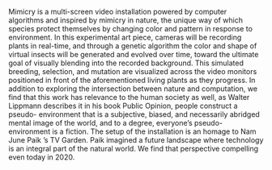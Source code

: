 Mimicry is a multi-screen video installation powered by computer algorithms and inspired by mimicry in nature, the unique way of which species protect themselves by changing color and pattern in response to environment.
In this experimental art piece, cameras will be recording plants in real-time, and through a genetic algorithm the color and shape of virtual insects will be generated and evolved over time, toward the ultimate goal of visually blending into the recorded background. This simulated breeding, selection, and mutation are visualized across the video monitors positioned in front of the aforementioned living plants as they progress.
In addition to exploring the intersection between nature and computation, we find that this work has relevance to the human society as well, as Walter Lippmann describes it in his book Public Opinion, people construct a pseudo- environment that is a subjective, biased, and necessarily abridged mental image of the world, and to a degree, everyone’s pseudo-environment is a fiction.
The setup of the installation is an homage to Nam June Paik ’s TV Garden. Paik imagined a future landscape where technology is an integral part of the natural world. We find that perspective compelling even today in 2020.